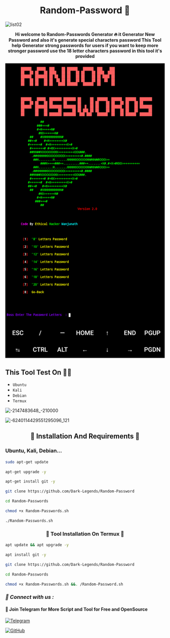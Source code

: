 <h1 align="center">Random-Password 🤖</h1>

![list02](https://github.com/Dark-Legends/Random-Password/assets/142109781/565bf7be-8298-402b-8f91-9dacf98922cf)

<b><p align="center">Hi welcome to Random-Passwords Generator 🔥 it Generator New Password and also it's generate special characters password This Tool help Generator strong passwords for users if you want to keep more stronger password use the 18 letter characters password in this tool it's provided</p></b>


<img src="Screenshot_2023_0927_161410.png"/>

<h2>This Tool Test On 👨‍💻</h2>


- ` Ubuntu `
- ` Kali `
- ` Debian `
- ` Termux `

![-2147483648_-210000](https://github.com/Dark-Legends/Random-Password/assets/142109781/5c61f432-8658-4301-91cb-d58ba34bf1fc)


![-6240114429551295096_121](https://github.com/Dark-Legends/Random-Password/assets/142109781/8e0bc846-e743-4893-9f00-07da0928390a)

<h2 align="center">🔰 Installation And Requirements 🔰</h2>
 <h3>Ubuntu, Kali, Debian...</h3>

 
```bash
sudo apt-get update
```

```bash
apt-get upgrade -y
```

```bash
apt-get install git -y
```

```bash
git clone https://github.com/Dark-Legends/Random-Password
```

```bash
cd Random-Passwords
```

```bash
chmod +x Random-Passwords.sh
```

```bash
./Random-Passwords.sh
```


<h3 align="center">🔰 Tool Installation On Termux 🔰</h3>

```bash
apt update && apt upgrade -y
```

```bash
apt install git -y
```

```bash
git clone https://github.com/Dark-Legends/Random-Password
```

```bash
cd Random-Passwords
```

```bash
chmod +x Random-Passwords.sh &&. /Random-Password.sh
```


<h3><b><i>📡 Connect with us :</i></b></h3>
<h4>📢 Join Telegram for More Script and Tool for Free and OpenSource</h4>

[![Telegram](https://img.shields.io/badge/Telegram-Channel-blue?style=flat-square&logo=telegram)](https://t.me/CyberDarkLegends)

[![GitHub](https://img.shields.io/badge/GitHub-Profile-black?style=flat-square&logo=github)](https://github.com/Dark-Legends)
